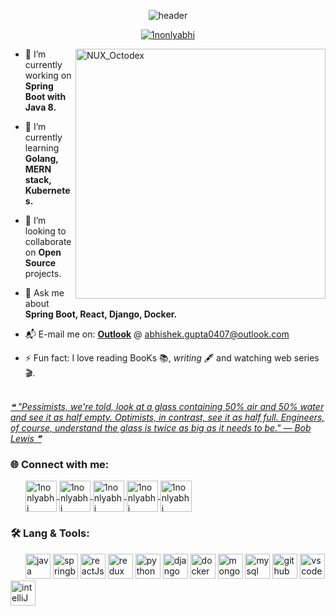 <p align="center">
    <img src="https://capsule-render.vercel.app/api?type=venom&height=200&text=abhishek%20kr.%20gupta&fontSize=70&color=0:8871e5,100:b678c4&stroke=b678c4&desc=software%20engineer%20@%20oracle%20cerner,%20India%20🇮🇳&descAlignY=73&descAlign=61.5" alt="header"  style="max-width: 100%; center;">
</p>

<p align="center"> <a href="https://twitter.com/1nonlyabhi" target="blank"><img src="https://img.shields.io/twitter/follow/1nonlyabhi?color=1DA1F2&logo=twitter&style=for-the-badge" alt="1nonlyabhi" /></a> </p>

<img align="right" alt="NUX_Octodex" src="https://user-images.githubusercontent.com/74038190/212741999-016fddbd-617a-4448-8042-0ecf907aea25.gif" width="400"/>

- 🔭 I’m currently working on **Spring Boot with Java 8.**

- 🌱 I’m currently learning **Golang, MERN stack, Kubernetes.**

- 🤝 I’m looking to collaborate on **Open Source** projects.

- 💬 Ask me about **Spring Boot, React, Django, Docker.**

- 📬 E-mail me on: **[Outlook](mailto:abhishek.gupta0407@outlook.com)** @ abhishek.gupta0407@outlook.com

- ⚡ Fun fact: I love reading BooKs 📚, _writing_ 🖋️ and watching web series 🎬.
<br></br>
<a href="https://github.com/marketplace/actions/quote-readme">
    <i>❝ "Pessimists, we're told, look at a glass containing 50% air and 50% water and see it as half empty. Optimists, in contrast, see it as half full. Engineers, of course, understand the glass is twice as big as it needs to be." — Bob Lewis ❞</i>
</a>

<h3 align="left"> 🌐 Connect with me:</h3>
<p align="left">
    <img width="20"/>
    <a href="https://twitter.com/1nonlyabhi" target="blank"> <img align="center" src="https://img.icons8.com/plasticine/100/000000/twitter.png" alt="1nonlyabhi" width="50" /> </a>
    <a href="https://linkedin.com/in/1nonlyabhi" target="blank"> <img align="center" src="https://img.icons8.com/plasticine/100/000000/linkedin.png" alt="1nonlyabhi" width="50" /> </a>
    <a href="https://fb.com/1nonlyabhi" target="blank"> <img align="center" src="https://img.icons8.com/plasticine/100/000000/facebook-new.png" alt="1nonlyabhi" width="50" /> </a>
    <a href="mailto:abhishek.gupta0407@outlook.com" target="blank"> <img align="center" src="https://img.icons8.com/plasticine/100/000000/gmail.png" alt="1nonlyabhi" width="50" /> </a>
    <a href="mailto:gabhishek.0407@gmail.com" target="blank"> <img align="center" src="https://img.icons8.com/plasticine/100/000000/microsoft-outlook-2019.png" alt="1nonlyabhi" width="50" /> </a>
</p>

<h3 align="left"> 🛠️ Lang & Tools:</h3>
<p align="left">
    <img width="20"/>
    <img src="https://techstack-generator.vercel.app/java-icon.svg" alt="java" width="40" height="40"/>
    <img src="https://user-images.githubusercontent.com/25181517/183891303-41f257f8-6b3d-487c-aa56-c497b880d0fb.png" alt="springboot" width="40" height="40"/>
    <img src="https://techstack-generator.vercel.app/react-icon.svg" alt="reactJs" width="40" height="40"/>
    <img src="https://techstack-generator.vercel.app/redux-icon.svg" alt="redux" width="40" height="40"/>
    <img src="https://techstack-generator.vercel.app/python-icon.svg" alt="python" width="40" height="40"/>
    <img src="https://techstack-generator.vercel.app/django-icon.svg" alt="django" width="40" height="40"/>
    <img src="https://techstack-generator.vercel.app/docker-icon.svg" alt="docker" width="40" height="40"/>
    <img src="https://github.com/Anmol-Baranwal/Cool-GIFs-For-GitHub/assets/74038190/398b19b1-9aae-4c1f-8bc0-d172a2c08d68" alt="mongodb" width="40" height="40">
    <img src="https://techstack-generator.vercel.app/mysql-icon.svg" alt="mysql" width="40" height="40"/>
    <img src="https://techstack-generator.vercel.app/github-icon.svg" alt="github" width="40" height="40"/>
    <img src="https://user-images.githubusercontent.com/74038190/212257465-7ce8d493-cac5-494e-982a-5a9deb852c4b.gif" alt="vscode" width="40" height="40"/>
    <img src="https://user-images.githubusercontent.com/25181517/192108890-200809d1-439c-4e23-90d3-b090cf9a4eea.png" alt="intelliJ" width="40" height="40"/>
</p>

